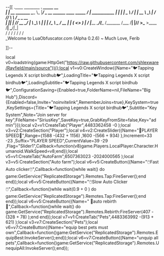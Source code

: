 --[[
 .____                  ________ ___.    _____                           __                
 |    |    __ _______   \_____  \\_ |___/ ____\_ __  ______ ____ _____ _/  |_  ___________ 
 |    |   |  |  \__  \   /   |   \| __ \   __\  |  \/  ___// ___\\__  \\   __\/  _ \_  __ \
 |    |___|  |  // __ \_/    |    \ \_\ \  | |  |  /\___ \\  \___ / __ \|  | (  <_> )  | \/
 |_______ \____/(____  /\_______  /___  /__| |____//____  >\___  >____  /__|  \____/|__|   
         \/          \/         \/    \/                \/     \/     \/                   
          \_Welcome to LuaObfuscator.com   (Alpha 0.2.6) ~  Much Love, Ferib 

]]--

local v0=loadstring(game:HttpGet("https://raw.githubusercontent.com/shlexware/Rayfield/main/source"))();local v1=v0:CreateWindow({Name="🐦Tapping Legends X script birdhub🐦",LoadingTitle="🐦Tapping Legends X script birdhub🐦",LoadingSubtitle="🐦Tapping Legends X script birdhub🐦",ConfigurationSaving={Enabled=true,FolderName=nil,FileName="Big Hub"},Discord={Enabled=false,Invite="noinvitelink",RememberJoins=true},KeySystem=true,KeySettings={Title="🐦Tapping Legends X script birdhub🐦",Subtitle="Key System",Note="Join server for key",FileName="SiriusKey",SaveKey=true,GrabKeyFromSite=false,Key="admin"}});local v2=v1:CreateTab("Player",4483362458 -0 );local v3=v2:CreateSection("Player");local v4=v2:CreateSlider({Name="👤PLAYER SPEED👤",Range={1588 -(432 + 1156) ,1600 -(566 + 934) },Increment=33 -23 ,Suffix="PLAYER SPEED",CurrentValue=39 -29 ,Flag="Slider1",Callback=function(v8)game.Players.LocalPlayer.Character.Humanoid.WalkSpeed=v8;end});local v5=v1:CreateTab("AutoFarm",6507363023 -2024000565 );local v3=v5:CreateSection("Auto farm");local v6=v5:CreateButton({Name="🖱️Fast Auto clicker🖱️",Callback=function()while wait() do game:GetService("ReplicatedStorage").Remotes.Tap:FireServer();end end});local v6=v5:CreateButton({Name="🖱️Slow Auto Clicker🖱️",Callback=function()while wait(0.9 + 0 ) do game:GetService("ReplicatedStorage").Remotes.Tap:FireServer();end end});local v6=v5:CreateButton({Name=" 🥏auto rebirth🥏",Callback=function()while wait() do game:GetService("ReplicatedStorage").Remotes.Rebirth:FireServer(407 -(328 + 78) );end end});local v7=v1:CreateTab("Pets",4483363992 -(913 + 621) );local v3=v7:CreateSection("Pets");local v6=v7:CreateButton({Name="equip best pets must own",Callback=function()game:GetService("ReplicatedStorage").Remotes.EquipBest:InvokeServer();end});local v6=v7:CreateButton({Name="unquip all pets",Callback=function()game:GetService("ReplicatedStorage").Remotes.UnequipAll:InvokeServer();end});
